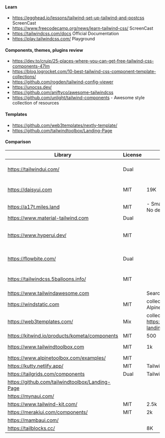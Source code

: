 #### Learn 
- https://egghead.io/lessons/tailwind-set-up-tailwind-and-postcss ScreenCast
- https://www.freecodecamp.org/news/learn-tailwind-css/ ScreenCast
- https://tailwindcss.com/docs Official Documentation
- https://play.tailwindcss.com/ Playground

#### Components, themes, plugins review
- https://dev.to/cruip/25-places-where-you-can-get-free-tailwind-css-components-47lm
- https://blog.logrocket.com/10-best-tailwind-css-component-template-collections/ 
- https://github.com/rogden/tailwind-config-viewer
- https://unocss.dev/ 
- https://github.com/aniftyco/awesome-tailwindcss
- https://github.com/unlight/tailwind-components - Awesome style collection of resources

#### Templates
- https://github.com/web3templates/nextly-template/
- https://github.com/tailwindtoolbox/Landing-Page

#### Comparison
| Library | License | Stars | Notes | 
|---|---|---|---| 
| https://tailwindui.com/ | Dual || Components from TW core team. Good crafted. Does not contain free JS, but contains hints for JS.
| https://daisyui.com | MIT | 19K | - Bootstrap like ***semantic*** components. - Theme support. - Cons: JS dependency. New Classes.
| https://a17t.miles.land | MIT | - Small. Bootstrap like ***semantic*** components. No dependency. New Classes.
| https://www.material-tailwind.com | Dual || Probably the choise if you need Material.
| https://www.hyperui.dev/ | MIT || Custom Preview page. Provides component creation documentation. - There is JS version of components based on AlpineJS.
| https://flowbite.com/ | Dual || Good component base + pro components. - Cons: dependency on flowbite js and some classes.
| https://tailwindcss.5balloons.info/ | MIT || contains some useful Alpine examples. https://github.com/tushargugnani/tailwind-stamps
| https://www.tailwindawesome.com || Search for TW components
| https://windstatic.com | MIT | collection of TW HTML components based on AlpineJS
| https://web3templates.com/ | Mix | collection of TW components and templates ( https://web3templates.com/templates/nextly-landing-page-template-for-startups )
| https://kitwind.io/products/kometa/components | MIT | 500| small collection of TW components.
| https://www.tailwindtoolbox.com | MIT | 1k | collection of TW templates and components and kits.
| https://www.alpinetoolbox.com/examples/ | MIT | | AlpineJS examples mostly with Tailwind
| https://kutty.netlify.app/ | MIT | Tailwind + AlpineJS components.  
| https://tailgrids.com/components | Dual | Tailwind + AlpineJS components.
| https://github.com/tailwindtoolbox/Landing-Page ||| TW landing page template (+ existing sites)
| https://mynaui.com/ ||| Components + Figma Design
| https://www.tailwind-kit.com/ | MIT | 2.5k |  col of components
| https://merakiui.com/components/ | MIT | 2k | TW + Alpine (nice)
| https://mambaui.com/ ||| ..
| https://tailblocks.cc/ || 8K | components ..


